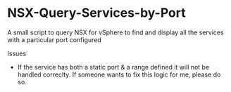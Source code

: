 # NSX-Query-Services-by-Port
A small script to query NSX for vSphere to find and display all the services with a particular port configured

Issues
  - If the service has both a static port & a range defined it will not be handled correclty. If someone wants to fix this logic for me, please do so.
